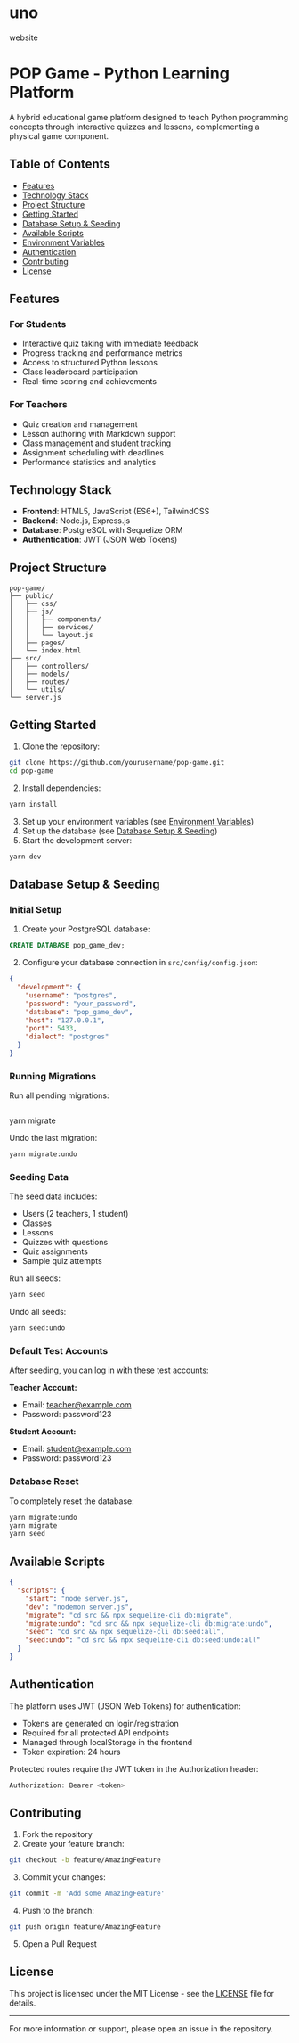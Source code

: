 # uno
website
# POP Game - Python Learning Platform

A hybrid educational game platform designed to teach Python programming concepts through interactive quizzes and lessons, complementing a physical game component.

## Table of Contents

- [Features](#features)
- [Technology Stack](#technology-stack)
- [Project Structure](#project-structure)
- [Getting Started](#getting-started)
- [Database Setup &amp; Seeding](#database-setup--seeding)
- [Available Scripts](#available-scripts)
- [Environment Variables](#environment-variables)
- [Authentication](#authentication)
- [Contributing](#contributing)
- [License](#license)

## Features

### For Students

- Interactive quiz taking with immediate feedback
- Progress tracking and performance metrics
- Access to structured Python lessons
- Class leaderboard participation
- Real-time scoring and achievements

### For Teachers

- Quiz creation and management
- Lesson authoring with Markdown support
- Class management and student tracking
- Assignment scheduling with deadlines
- Performance statistics and analytics

## Technology Stack

- **Frontend**: HTML5, JavaScript (ES6+), TailwindCSS
- **Backend**: Node.js, Express.js
- **Database**: PostgreSQL with Sequelize ORM
- **Authentication**: JWT (JSON Web Tokens)

## Project Structure

```
pop-game/
├── public/
│   ├── css/
│   ├── js/
│   │   ├── components/
│   │   ├── services/
│   │   └── layout.js
│   ├── pages/
│   └── index.html
├── src/
│   ├── controllers/
│   ├── models/
│   ├── routes/
│   └── utils/
└── server.js
```

## Getting Started

1. Clone the repository:

```bash
git clone https://github.com/yourusername/pop-game.git
cd pop-game
```

2. Install dependencies:

```bash
yarn install
```

3. Set up your environment variables (see [Environment Variables](#environment-variables))
4. Set up the database (see [Database Setup &amp; Seeding](#database-setup--seeding))
5. Start the development server:

```bash
yarn dev
```

## Database Setup & Seeding

### Initial Setup

1. Create your PostgreSQL database:

```sql
CREATE DATABASE pop_game_dev;
```

2. Configure your database connection in `src/config/config.json`:

```json
{
  "development": {
    "username": "postgres",
    "password": "your_password",
    "database": "pop_game_dev",
    "host": "127.0.0.1",
    "port": 5433,
    "dialect": "postgres"
  }
}
```

### Running Migrations

Run all pending migrations:

```bash
```
yarn migrate

Undo the last migration:

```bash
yarn migrate:undo
```

### Seeding Data

The seed data includes:

- Users (2 teachers, 1 student)
- Classes
- Lessons
- Quizzes with questions
- Quiz assignments
- Sample quiz attempts

Run all seeds:

```bash
yarn seed
```

Undo all seeds:

```bash
yarn seed:undo
```

### Default Test Accounts

After seeding, you can log in with these test accounts:

**Teacher Account:**

- Email: teacher@example.com
- Password: password123

**Student Account:**

- Email: student@example.com
- Password: password123

### Database Reset

To completely reset the database:

```bash
yarn migrate:undo
yarn migrate
yarn seed
```

## Available Scripts

```json
{
  "scripts": {
    "start": "node server.js",
    "dev": "nodemon server.js",
    "migrate": "cd src && npx sequelize-cli db:migrate",
    "migrate:undo": "cd src && npx sequelize-cli db:migrate:undo",
    "seed": "cd src && npx sequelize-cli db:seed:all",
    "seed:undo": "cd src && npx sequelize-cli db:seed:undo:all"
  }
}
```

## Authentication

The platform uses JWT (JSON Web Tokens) for authentication:

- Tokens are generated on login/registration
- Required for all protected API endpoints
- Managed through localStorage in the frontend
- Token expiration: 24 hours

Protected routes require the JWT token in the Authorization header:

```javascript
Authorization: Bearer <token>
```

## Contributing

1. Fork the repository
2. Create your feature branch:

```bash
git checkout -b feature/AmazingFeature
```

3. Commit your changes:

```bash
git commit -m 'Add some AmazingFeature'
```

4. Push to the branch:

```bash
git push origin feature/AmazingFeature
```

5. Open a Pull Request

## License

This project is licensed under the MIT License - see the [LICENSE](LICENSE) file for details.

---

For more information or support, please open an issue in the repository.

